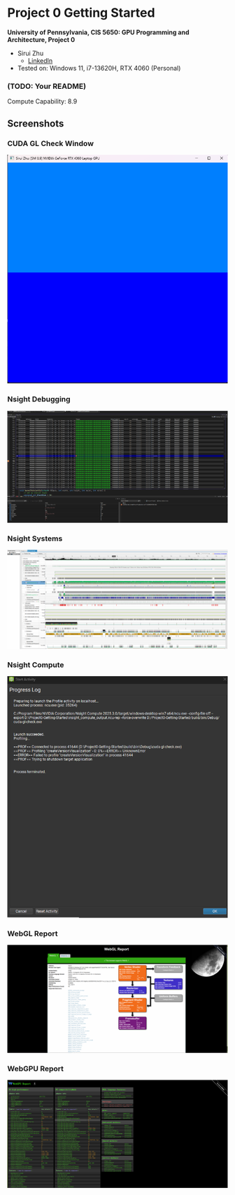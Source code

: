 Project 0 Getting Started
====================

**University of Pennsylvania, CIS 5650: GPU Programming and Architecture, Project 0**

* Sirui Zhu
  * [LinkedIn](https://www.linkedin.com/in/sirui-zhu-28a24a260/)
* Tested on: Windows 11, i7-13620H, RTX 4060 (Personal)

### (TODO: Your README)

Compute Capability: 8.9

## Screenshots

### CUDA GL Check Window
![](images/Window.png)

### Nsight Debugging
![](images/Nsight%20Debugging.png)

### Nsight Systems
![](images/Nsight%20Systems.png)

### Nsight Compute
![](images/Nsight%20Compute.png)

### WebGL Report
![](images/WebGL.png)

### WebGPU Report
![](images/WebGPU.png)
